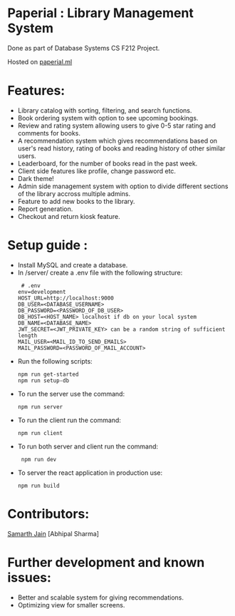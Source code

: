 # Paperial : Library Management System
Done as part of Database Systems CS F212 Project. 

Hosted on [paperial.ml](https://paperial.ml)
# Features: 
- Library catalog with sorting, filtering, and search functions. 
- Book ordering system with option to see upcoming bookings.
- Review and rating system allowing users to give 0-5 star rating and comments for books. 
- A recommendation system which gives recommendations based on user's read history, rating of books and reading history of other similar users.
- Leaderboard, for the number of books read in the past week. 
- Client side features like profile, change password etc. 
- Dark theme!
- Admin side management system with option to divide different sections of the library accross multiple admins.
- Feature to add new books to the library. 
- Report generation. 
- Checkout and return kiosk feature. 

# Setup guide : 
- Install MySQL and create a database.
- In /server/ create a .env file with the following structure: 
  ```
   # .env
  env=development
  HOST_URL=http://localhost:9000
  DB_USER=<DATABASE_USERNAME>
  DB_PASSWORD=<PASSWORD_OF_DB_USER>
  DB_HOST=<HOST_NAME> localhost if db on your local system
  DB_NAME=<DATABASE_NAME>
  JWT_SECRET=<JWT_PRIVATE_KEY> can be a random string of sufficient length
  MAIL_USER=<MAIL_ID_TO_SEND_EMAILS>
  MAIL_PASSWORD=<PASSWORD_OF_MAIL_ACCOUNT>
  ```
- Run the following scripts: 
  ```
  npm run get-started
  npm run setup-db
  ```
- To run the server use the command: 
  ```
  npm run server
  ```
- To run the client run the command: 
  ```
  npm run client
  ```
- To run both server and client run the command:
  ```
   npm run dev
  ```
- To server the react application in production use:
  ```
  npm run build
  ```
# Contributors: 
[Samarth Jain](https://github.com/BOISaMmY)
[Abhipal Sharma]

# Further development and known issues:
- Better and scalable system for giving recommendations. 
- Optimizing view for smaller screens.
  
